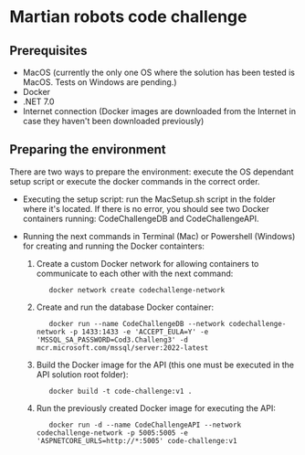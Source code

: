 # Martian robots code challenge

## Prerequisites
- MacOS (currently the only one OS where the solution has been tested is MacOS. Tests on Windows are pending.)
- Docker
- .NET 7.0
- Internet connection (Docker images are downloaded from the Internet in case they haven't been downloaded previously)

## Preparing the environment

There are two ways to prepare the environment: execute the OS dependant setup script or execute the docker commands in the correct order.

- Executing the setup script: run the MacSetup.sh script in the folder where it's located. If there is no error, you should see two Docker containers running: CodeChallengeDB and CodeChallengeAPI.

- Running the next commands in Terminal (Mac) or Powershell (Windows) for creating and running the Docker containters:

  1. Create a custom Docker network for allowing containers to communicate to each other with the next command: 

            docker network create codechallenge-network

  2. Create and run the database Docker container:
   
            docker run --name CodeChallengeDB --network codechallenge-network -p 1433:1433 -e 'ACCEPT_EULA=Y' -e 'MSSQL_SA_PASSWORD=Cod3.Challeng3' -d mcr.microsoft.com/mssql/server:2022-latest

  3. Build the Docker image for the API (this one must be executed in the API solution root folder): 

            docker build -t code-challenge:v1 .

  4. Run the previously created Docker image for executing the API: 

            docker run -d --name CodeChallengeAPI --network codechallenge-network -p 5005:5005 -e 'ASPNETCORE_URLS=http://*:5005' code-challenge:v1